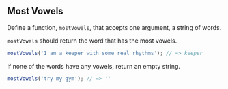 ## Most Vowels

Define a function, `mostVowels`, that accepts one argument, a string of words.

`mostVowels` should return the word that has the most vowels.

```javascript
mostVowels('I am a keeper with some real rhythms'); // => keeper
```

If none of the words have any vowels, return an empty string.

```javascript
mostVowels('try my gym'); // => ''
```

